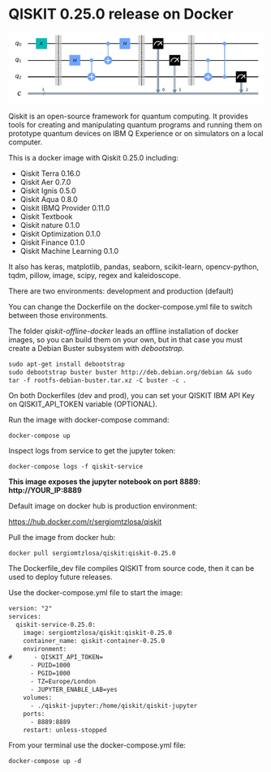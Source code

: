 # QISKIT 0.25.0 release on Docker

<p align="center">
<img src="https://github.com/sergiomtzlosa/docker-qiskit/blob/master/qubits.png?raw=true">
</p>

Qiskit is an open-source framework for quantum computing. It provides tools for creating and manipulating quantum programs and running them on prototype quantum devices on IBM Q Experience or on simulators on a local computer.

This is a docker image with Qiskit 0.25.0 including:

- Qiskit Terra 0.16.0
- Qiskit Aer 0.7.0
- Qiskit Ignis 0.5.0
- Qiskit Aqua 0.8.0
- Qiskit IBMQ Provider 0.11.0
- Qiskit Textbook
- Qiskit nature 0.1.0
- Qiskit Optimization 0.1.0
- Qiskit Finance 0.1.0
- Qiskit Machine Learning 0.1.0

It also has keras, matplotlib, pandas, seaborn, scikit-learn, opencv-python, tqdm, pillow, image, scipy, regex and kaleidoscope.

There are two environments: development and production (default)

You can change the Dockerfile on the docker-compose.yml file to switch between those environments.

The folder *qiskit-offline-docker* leads an offline installation of docker images, so you can build them on your own, but in that case you must create a Debian Buster subsystem with *debootstrap*.

```
sudo apt-get install debootstrap
sudo debootstrap buster buster http://deb.debian.org/debian && sudo tar -f rootfs-debian-buster.tar.xz -C buster -c .
```

On both Dockerfiles (dev and prod), you can set your QISKIT IBM API Key on QISKIT_API_TOKEN variable (OPTIONAL).

Run the image with docker-compose command:

```
docker-compose up
```

Inspect logs from service to get the jupyter token:

```
docker-compose logs -f qiskit-service
```

**This image exposes the jupyter notebook on port 8889: http://YOUR_IP:8889**

Default image on docker hub is production environment:

https://hub.docker.com/r/sergiomtzlosa/qiskit

Pull the image from docker hub:

```
docker pull sergiomtzlosa/qiskit:qiskit-0.25.0
```

The Dockerfile_dev file compiles QISKIT from source code, then it can be used to deploy future releases.

Use the docker-compose.yml file to start the image:

```
version: "2"
services:
  qiskit-service-0.25.0:
    image: sergiomtzlosa/qiskit:qiskit-0.25.0
    container_name: qiskit-container-0.25.0
    environment:
#      - QISKIT_API_TOKEN=
      - PUID=1000
      - PGID=1000
      - TZ=Europe/London
      - JUPYTER_ENABLE_LAB=yes
    volumes:
      - ./qiskit-jupyter:/home/qiskit/qiskit-jupyter
    ports:
      - 8889:8889
    restart: unless-stopped
```

From your terminal use the docker-compose.yml file:

```
docker-compose up -d
```
